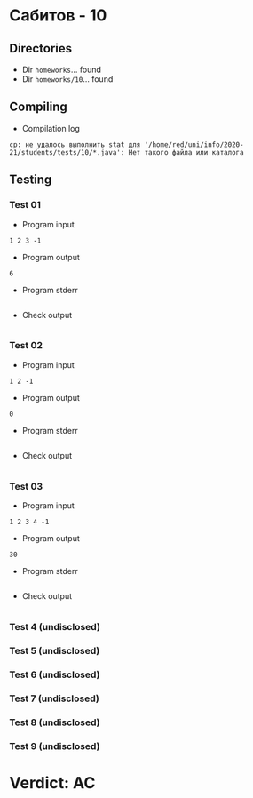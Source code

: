 # Сабитов - 10
## Directories
- Dir `homeworks`... found
- Dir `homeworks/10`... found
## Compiling
- Compilation log
```
cp: не удалось выполнить stat для '/home/red/uni/info/2020-21/students/tests/10/*.java': Нет такого файла или каталога

```
## Testing
### Test 01
- Program input
```
1 2 3 -1
```
- Program output
```
6

```
- Program stderr
```

```
- Check output
```

```
### Test 02
- Program input
```
1 2 -1
```
- Program output
```
0

```
- Program stderr
```

```
- Check output
```

```
### Test 03
- Program input
```
1 2 3 4 -1
```
- Program output
```
30

```
- Program stderr
```

```
- Check output
```

```
### Test 4 (undisclosed)
### Test 5 (undisclosed)
### Test 6 (undisclosed)
### Test 7 (undisclosed)
### Test 8 (undisclosed)
### Test 9 (undisclosed)
# Verdict: AC
